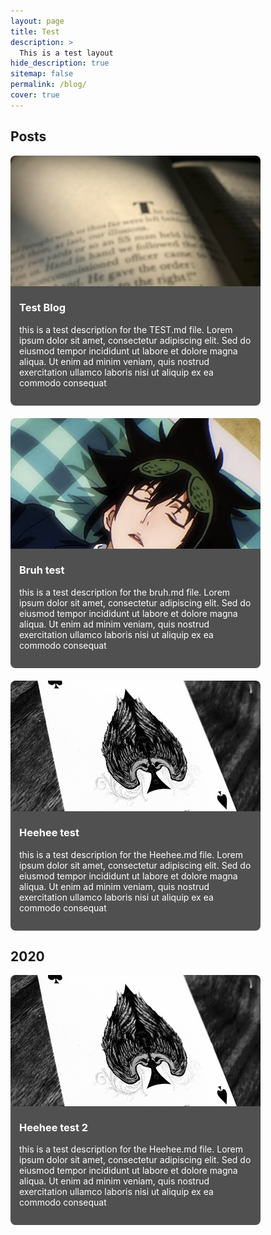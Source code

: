```yaml
---
layout: page
title: Test
description: >
  This is a test layout
hide_description: true
sitemap: false
permalink: /blog/
cover: true
---
```


## Posts

<div style="display: flex; flex-wrap: wrap; gap: 20px;">

<div style="width: 400px;">
  <div style="flex: 1 1 calc(50% - 10px); box-sizing: border-box; position: relative; height: 400px;">
    <a href="https://tiredperson47.github.io/blog/test" style="display: block; position: relative; height: 100%; width: 100%;">
      <img src="/assets/img/book.jpg" alt="Test Blog" style="width: 100%; height: 100%; max-height: 275px; object-fit: cover; border-radius: 8px;"/>
     <div style="padding: 1em; background: #505050; color: white; border-radius: 0 0 8px 8px; position: absolute; bottom: 0; left: 0; right: 0; height: 100; overflow: auto;">
        <h3 style="margin-top: 10px; white-space: nowrap; overflow: hidden; text-overflow: ellipsis;">Test Blog</h3>
        <p>this is a test description for the TEST.md file. Lorem ipsum dolor sit amet, consectetur adipiscing elit. Sed do eiusmod tempor incididunt ut labore et dolore magna aliqua. Ut enim ad minim veniam, quis nostrud exercitation ullamco laboris nisi ut aliquip ex ea commodo consequat</p>
      </div>
    </a>
  </div>
</div>

<div style="width: 400px;">
  <div style="flex: 1 1 calc(50% - 10px); box-sizing: border-box; position: relative; height: 400px;">
    <a href="https://tiredperson47.github.io/blog/bruh" style="display: block; position: relative; height: 100%; width: 100%;">
      <img src="/assets/img/mori.jpeg" alt="Bruh test" style="width: 100%; height: 100%; max-height: 275; object-fit: cover; border-radius: 8px;"/>
      <div style="padding: 1em; background: #505050; color: white; border-radius: 0 0 8px 8px; position: absolute; bottom: 0; left: 0; right: 0; height: 100; overflow: auto;">
        <h3 style="margin-top: 10px; white-space: nowrap; overflow: hidden; text-overflow: ellipsis;">Bruh test</h3>
        <p>this is a test description for the bruh.md file. Lorem ipsum dolor sit amet, consectetur adipiscing elit. Sed do eiusmod tempor incididunt ut labore et dolore magna aliqua. Ut enim ad minim veniam, quis nostrud exercitation ullamco laboris nisi ut aliquip ex ea commodo consequat</p>
      </div>
    </a>
  </div>
</div>

<div style="width: 400px;">
 <div style="flex: 1 1 calc(50% - 10px); box-sizing: border-box; position: relative; height: 400px;">
    <a href="https://tiredperson47.github.io/blog/Heehee" style="display: block; position: relative; height: 100%; width: 100%;">
      <img src="/assets/img/Aces.jpeg" alt="Heehee test" style="width: 100%; height: 100%; max-height: 275px; object-fit: cover; border-radius: 8px;"/>
      <div style="padding: 1em; background: #505050; color: white; border-radius: 0 0 8px 8px; position: absolute; bottom: 0; left: 0; right: 0; height: 100; overflow: auto;">
        <h3 style="margin-top: 10px; white-space: nowrap; overflow: hidden; text-overflow: ellipsis;">Heehee test</h3>
        <p>this is a test description for the Heehee.md file. Lorem ipsum dolor sit amet, consectetur adipiscing elit. Sed do eiusmod tempor incididunt ut labore et dolore magna aliqua. Ut enim ad minim veniam, quis nostrud exercitation ullamco laboris nisi ut aliquip ex ea commodo consequat</p>
      </div>
    </a>
  </div>
</div>
</div>


## 2020

<div style="display: flex; flex-wrap: wrap; gap: 20px;">

<div style="width: 400px;">
 <div style="flex: 1 1 calc(50% - 10px); box-sizing: border-box; position: relative; height: 400px;">
    <a href="https://tiredperson47.github.io/blog/Heehee" style="display: block; position: relative; height: 100%; width: 100%;">
      <img src="/assets/img/Aces.jpeg" alt="Heehee test" style="width: 100%; height: 100%; max-height: 275px; object-fit: cover; border-radius: 8px;"/>
       <div style="padding: 1em; background: #505050; color: white; border-radius: 0 0 8px 8px; position: absolute; bottom: 0; left: 0; right: 0; height: 100; overflow: auto;">
        <h3 style="margin-top: 10px; white-space: nowrap; overflow: hidden; text-overflow: ellipsis;">Heehee test 2</h3>
        <p>this is a test description for the Heehee.md file. Lorem ipsum dolor sit amet, consectetur adipiscing elit. Sed do eiusmod tempor incididunt ut labore et dolore magna aliqua. Ut enim ad minim veniam, quis nostrud exercitation ullamco laboris nisi ut aliquip ex ea commodo consequat</p>
      </div>
    </a>
  </div>
</div>
</div>
<!-- Add more posts for 2020 in a similar way -->
